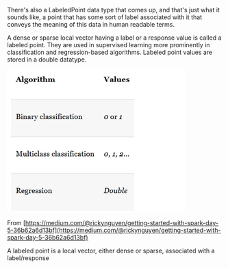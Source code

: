 There's also a LabeledPoint data type that comes up, and that's just what it sounds like, a point that has some sort of label associated with it that conveys the meaning of this data in human readable terms.

A dense or sparse local vector having a label or a response value is called a labeled point. They are used in supervised learning more prominently in classification and regression-based algorithms. Labeled point values are stored in a double datatype.

![](/assets/labeledPoint.png)

From [https://medium.com/@rickynguyen/getting-started-with-spark-day-5-36b62a6d13bf](https://medium.com/@rickynguyen/getting-started-with-spark-day-5-36b62a6d13bf)

A labeled point is a local vector, either dense or sparse, associated with a label/response

